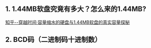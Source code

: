 
## 1. 1.44MB软盘究竟有多大？怎么来的1.44MB?

[知乎--穿越时间·容量缩水的硬盘与1.44MB软盘的真实容量探秘](https://zhuanlan.zhihu.com/p/636301233)  

## 2. BCD码（二进制码十进制数）
